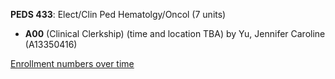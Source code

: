 **PEDS 433**: Elect/Clin Ped Hematolgy/Oncol (7 units)

- **A00** (Clinical Clerkship) (time and location TBA) by Yu, Jennifer Caroline (A13350416)

[Enrollment numbers over time](./PEDS433.tsv)
